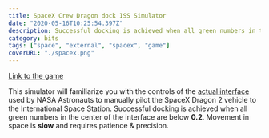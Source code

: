 ```yaml
---
title: SpaceX Crew Dragon dock ISS Simulator
date: "2020-05-16T10:25:54.397Z"
description: Successful docking is achieved when all green numbers in the center of the interface...
category: bits
tags: ["space", "external", "spacex", "game"]
coverURL: "./spacex.png"
---
```


<a target="_blank" href="https://iss-sim.spacex.com/">Link to the game</a>

This simulator will familiarize you with the controls of the <a href="https://www.youtube.com/watch?v=MdJDBHzJF8E" target="_blank">actual interface</a> used by NASA Astronauts to manually pilot the SpaceX Dragon 2 vehicle to the International Space Station. Successful docking is achieved when all green numbers in the center of the interface are below **0.2**. Movement in space is **slow** and requires patience &amp; precision.